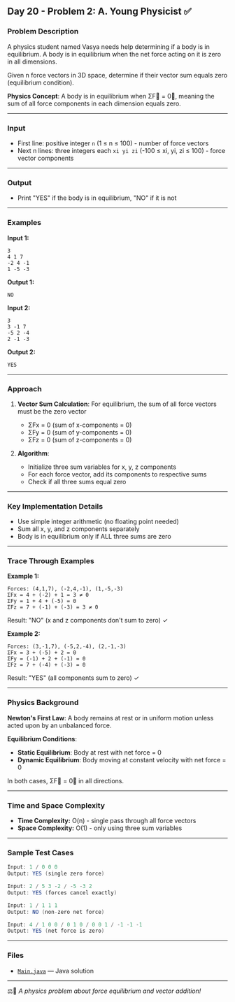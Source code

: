 ## Day 20 - Problem 2: A. Young Physicist ✅

### Problem Description

A physics student named Vasya needs help determining if a body is in equilibrium. A body is in equilibrium when the net force acting on it is zero in all dimensions.

Given n force vectors in 3D space, determine if their vector sum equals zero (equilibrium condition).

**Physics Concept**: A body is in equilibrium when ΣF⃗ = 0⃗, meaning the sum of all force components in each dimension equals zero.

---

### Input

- First line: positive integer `n` (1 ≤ n ≤ 100) - number of force vectors
- Next n lines: three integers each `xi yi zi` (-100 ≤ xi, yi, zi ≤ 100) - force vector components

---

### Output

- Print "YES" if the body is in equilibrium, "NO" if it is not

---

### Examples

**Input 1:**
```
3
4 1 7
-2 4 -1
1 -5 -3
```

**Output 1:**
```
NO
```

**Input 2:**
```
3
3 -1 7
-5 2 -4
2 -1 -3
```

**Output 2:**
```
YES
```

---

### Approach

1. **Vector Sum Calculation**: For equilibrium, the sum of all force vectors must be the zero vector
    - ΣFx = 0 (sum of x-components = 0)
    - ΣFy = 0 (sum of y-components = 0)
    - ΣFz = 0 (sum of z-components = 0)

2. **Algorithm**:
    - Initialize three sum variables for x, y, z components
    - For each force vector, add its components to respective sums
    - Check if all three sums equal zero

---

### Key Implementation Details

- Use simple integer arithmetic (no floating point needed)
- Sum all x, y, and z components separately
- Body is in equilibrium only if ALL three sums are zero

---

### Trace Through Examples

**Example 1:**
```
Forces: (4,1,7), (-2,4,-1), (1,-5,-3)
ΣFx = 4 + (-2) + 1 = 3 ≠ 0
ΣFy = 1 + 4 + (-5) = 0
ΣFz = 7 + (-1) + (-3) = 3 ≠ 0
```
Result: "NO" (x and z components don't sum to zero) ✓

**Example 2:**
```
Forces: (3,-1,7), (-5,2,-4), (2,-1,-3)  
ΣFx = 3 + (-5) + 2 = 0
ΣFy = (-1) + 2 + (-1) = 0
ΣFz = 7 + (-4) + (-3) = 0
```
Result: "YES" (all components sum to zero) ✓

---

### Physics Background

**Newton's First Law**: A body remains at rest or in uniform motion unless acted upon by an unbalanced force.

**Equilibrium Conditions**:
- **Static Equilibrium**: Body at rest with net force = 0
- **Dynamic Equilibrium**: Body moving at constant velocity with net force = 0

In both cases, ΣF⃗ = 0⃗ in all directions.

---

### Time and Space Complexity

- **Time Complexity:** O(n) - single pass through all force vectors
- **Space Complexity:** O(1) - only using three sum variables

---

### Sample Test Cases

```java
Input: 1 / 0 0 0
Output: YES (single zero force)

Input: 2 / 5 3 -2 / -5 -3 2
Output: YES (forces cancel exactly)

Input: 1 / 1 1 1  
Output: NO (non-zero net force)

Input: 4 / 1 0 0 / 0 1 0 / 0 0 1 / -1 -1 -1
Output: YES (net force is zero)
```

---

### Files

* [`Main.java`](Main.java) — Java solution

---

⚖️🔬 *A physics problem about force equilibrium and vector addition!*
